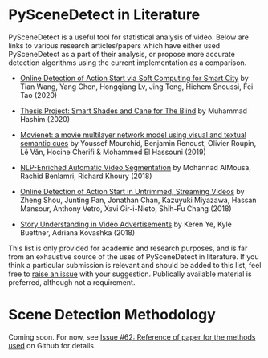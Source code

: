 
# PySceneDetect in Literature

PySceneDetect is a useful tool for statistical analysis of video.  Below are links to various research articles/papers which have either used PySceneDetect as a part of their analysis, or propose more accurate detection algorithms using the current implementation as a comparison.

 - [Online Detection of Action Start via Soft Computing for Smart City](https://ieeexplore.ieee.org/document/9099408) by Tian Wang, Yang Chen, Hongqiang Lv, Jing Teng, Hichem Snoussi, Fei Tao (2020)

 - [Thesis Project: Smart Shades and Cane for The Blind](https://www.linkedin.com/pulse/blind-people-dont-have-good-muhammad-hashim-1f/) by Muhammad Hashim (2020)

 - [Movienet: a movie multilayer network model using visual and textual semantic cues](https://appliednetsci.springeropen.com/articles/10.1007/s41109-019-0226-0) by Youssef Mourchid, Benjamin Renoust, Olivier Roupin, Lê Văn, Hocine Cherifi & Mohammed El Hassouni (2019)

 - [NLP-Enriched Automatic Video Segmentation](https://ieeexplore.ieee.org/document/8525880/) by Mohannad AlMousa, Rachid Benlamri, Richard Khoury (2018)

 - [Online Detection of Action Start in Untrimmed, Streaming Videos](https://arxiv.org/pdf/1802.06822) by Zheng Shou, Junting Pan, Jonathan Chan, Kazuyuki Miyazawa, Hassan Mansour, Anthony Vetro, Xavi Gir-i-Nieto, Shih-Fu Chang (2018)

 - [Story Understanding in Video Advertisements](https://arxiv.org/pdf/1807.11122) by Keren Ye, Kyle Buettner, Adriana Kovashka (2018)


This list is only provided for academic and research purposes, and is far from an exhaustive source of the uses of PySceneDetect in literature.  If you think a particular submission is relevant and should be added to this list, feel free to [raise an issue](https://github.com/Breakthrough/PySceneDetect/issues/new/choose) with your suggestion.  Publically available material is preferred, although not a requirement.


# Scene Detection Methodology

Coming soon.  For now, see [Issue #62: Reference of paper for the methods used](https://github.com/Breakthrough/PySceneDetect/issues/62) on Github for details.

